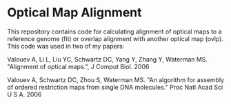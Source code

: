# Optical Map Alignment

This repository contains code for calculating alignment of optical maps to a reference genome (fit) or overlap alignment with another optical map (ovlp). This code was used in two of my papers:

Valouev A, Li L, Liu YC, Schwartz DC, Yang Y, Zhang Y, Waterman MS.
"Alignment of optical maps.",
J Comput Biol. 2006

Valouev A, Schwartz DC, Zhou S, Waterman MS.
"An algorithm for assembly of ordered restriction maps from single DNA molecules."
Proc Natl Acad Sci U S A. 2006


